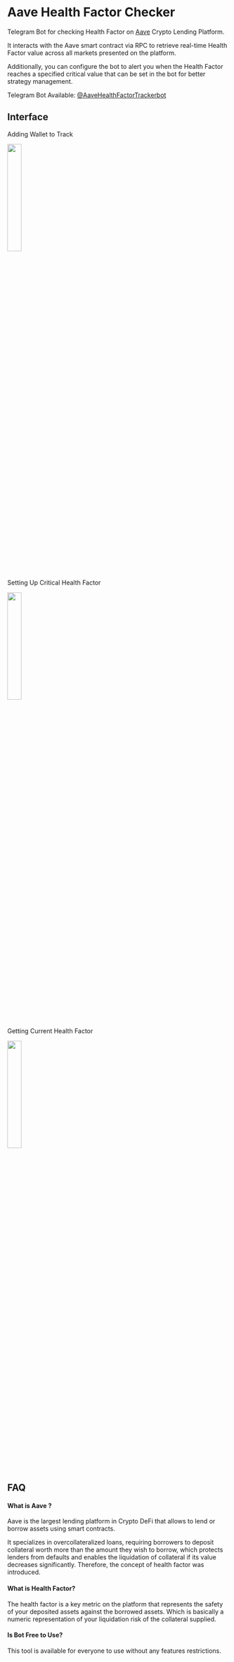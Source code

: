 
  
  

# Aave Health Factor Checker

Telegram Bot for checking Health Factor on [Aave](https://aave.com/) Crypto Lending Platform.

  

It interacts with the Aave smart contract via RPC to retrieve real-time Health Factor value across all markets presented on the platform.

  

Additionally, you can configure the bot to alert you when the Health Factor reaches a specified critical value that can be set in the bot for better strategy management.

Telegram Bot Available: [@AaveHealthFactorTrackerbot](https://t.me/AaveHealthFactorTrackerbot)
  
## Interface

Adding Wallet to Track

<img src="./images/wallet.jpg" height=25%>
  
Setting Up Critical Health Factor

<img src="./images/notification.jpg" height=25%> 

Getting Current Health Factor

<img src="./images/hf.jpg" height=25%>


## FAQ

  

#### What is Aave ?

  

Aave is the largest lending platform in Crypto DeFi that allows to lend or borrow assets using smart contracts.

  

It specializes in overcollateralized loans, requiring borrowers to deposit collateral worth more than the amount they wish to borrow, which protects lenders from defaults and enables the liquidation of collateral if its value decreases significantly. Therefore, the concept of health factor was introduced.

  

#### What is Health Factor?

  

The health factor is a key metric on the platform that represents the safety of your deposited assets against the borrowed assets. Which is basically a numeric representation of your liquidation risk of the collateral supplied.

#### Is Bot Free to Use?

This tool is available for everyone to use without any features restrictions.